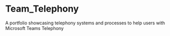 # Team_Telephony
A portfolio showcasing telephony systems and processes to help users with Microsoft Teams Telephony
